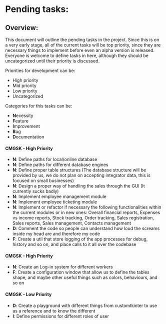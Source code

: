 # Pending tasks:

## Overview:

This document will outline the pending tasks in the project.
Since this is on a very early stage, all of the current tasks will be top priority, since they are necessary things to
implement before even an alpha version is released.
Everyone is welcome to define tasks in here, although they should be uncategorized until their priority is discussed.

Priorities for development can be:

- High priority
- Mid priority
- Low priority
- Uncategorized

Categories for this tasks can be:

- **N**ecessity
- **F**eature
- **I**mprovement
- **B**ug
- **D**ocumentation

#### CMGSK - High Priority

- **N**: Define paths for local/online database
- **N**: Define paths for different database engines
- **N**: Define proper table structures (The database structure will be provided by us, we do not plan on accepting
  integrator data, this is focused on small businesses)
- **N**: Design a proper way of handling the sales through the GUI (It currently sucks badly)
- **N**: Implement employee management module
- **N**: Implement employee ticketing module
- **N**: Implement or refactor if necessary the following functionalities within the current modules or in new ones:
  Overall financial reports, Expenses vs income reports, Stock tracking, Order tracking, Sales registration, Sales
  reports, Sales management, Contacts management
- **D**: Comment the code so people can understand how loud the screams inside my head are and therefore my code
- **F**: Create a util that store logging of the app processes for debug, history and so on, and place calls to it all
  over the codebase

#### CMGSK - High Priority

- **N**: Create an Log-in system for different workers
- **F**: Create a configuration window that allow us to define the tables shape, and maybe other useful things such as
  colors, behaviours, and so on

#### CMGSK - Low Priority

- **D**: Create a playground with different things from customtkinter to use as a reference and to know the different
- **I**: Define permissions for different roles of user
